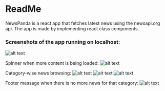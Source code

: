 # ReadMe

NewsPanda is a react app that fetches latest news using the newsapi.org api. The app is made by implementing react class components.

### Screenshots of the app running on localhost:
![alt text](https://github.com/rajat-singh1999/news-panda/image/README/first.png?raw=true)

Spinner when more content is being loaded:
![alt text](https://github.com/rajat-singh1999/news-panda/image/README/spinner.png?raw=true)

Category-wise news browsing:
![alt text](https://github.com/rajat-singh1999/news-panda/image/README/cat1.png?raw=true)
![alt text](https://github.com/rajat-singh1999/news-panda/image/README/cat2.png?raw=true)
![alt text](https://github.com/rajat-singh1999/news-panda/image/README/cat3.png?raw=true)

Footer message when there is no more news for that category:
![alt text](https://github.com/rajat-singh1999/news-panda/image/README/footer.png?raw=true)
